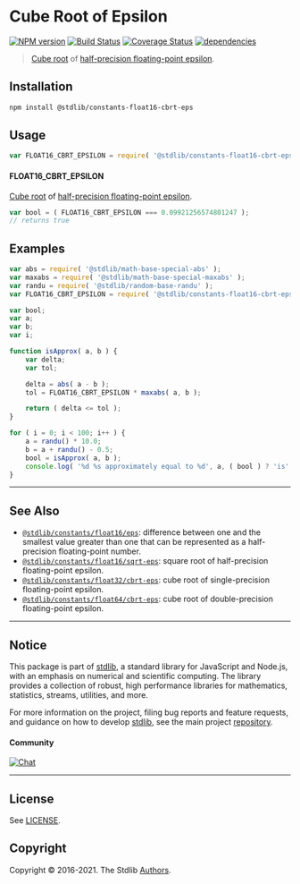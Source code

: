 <!--

@license Apache-2.0

Copyright (c) 2018 The Stdlib Authors.

Licensed under the Apache License, Version 2.0 (the "License");
you may not use this file except in compliance with the License.
You may obtain a copy of the License at

   http://www.apache.org/licenses/LICENSE-2.0

Unless required by applicable law or agreed to in writing, software
distributed under the License is distributed on an "AS IS" BASIS,
WITHOUT WARRANTIES OR CONDITIONS OF ANY KIND, either express or implied.
See the License for the specific language governing permissions and
limitations under the License.

-->

# Cube Root of Epsilon

[![NPM version][npm-image]][npm-url] [![Build Status][test-image]][test-url] [![Coverage Status][coverage-image]][coverage-url] [![dependencies][dependencies-image]][dependencies-url]

> [Cube root][@stdlib/math/base/special/cbrt] of [half-precision floating-point epsilon][@stdlib/constants/float16/eps].

<section class="installation">

## Installation

```bash
npm install @stdlib/constants-float16-cbrt-eps
```

</section>

<section class="usage">

## Usage

```javascript
var FLOAT16_CBRT_EPSILON = require( '@stdlib/constants-float16-cbrt-eps' );
```

#### FLOAT16_CBRT_EPSILON

[Cube root][@stdlib/math/base/special/cbrt] of [half-precision floating-point epsilon][@stdlib/constants/float16/eps].

```javascript
var bool = ( FLOAT16_CBRT_EPSILON === 0.09921256574801247 );
// returns true
```

</section>

<!-- /.usage -->

<section class="examples">

## Examples

<!-- eslint no-undef: "error" -->

```javascript
var abs = require( '@stdlib/math-base-special-abs' );
var maxabs = require( '@stdlib/math-base-special-maxabs' );
var randu = require( '@stdlib/random-base-randu' );
var FLOAT16_CBRT_EPSILON = require( '@stdlib/constants-float16-cbrt-eps' );

var bool;
var a;
var b;
var i;

function isApprox( a, b ) {
    var delta;
    var tol;

    delta = abs( a - b );
    tol = FLOAT16_CBRT_EPSILON * maxabs( a, b );

    return ( delta <= tol );
}

for ( i = 0; i < 100; i++ ) {
    a = randu() * 10.0;
    b = a + randu() - 0.5;
    bool = isApprox( a, b );
    console.log( '%d %s approximately equal to %d', a, ( bool ) ? 'is' : 'is not', b );
}
```

</section>

<!-- /.examples -->

<!-- Section for related `stdlib` packages. Do not manually edit this section, as it is automatically populated. -->

<section class="related">

* * *

## See Also

-   [`@stdlib/constants/float16/eps`][@stdlib/constants/float16/eps]: difference between one and the smallest value greater than one that can be represented as a half-precision floating-point number.
-   [`@stdlib/constants/float16/sqrt-eps`][@stdlib/constants/float16/sqrt-eps]: square root of half-precision floating-point epsilon.
-   [`@stdlib/constants/float32/cbrt-eps`][@stdlib/constants/float32/cbrt-eps]: cube root of single-precision floating-point epsilon.
-   [`@stdlib/constants/float64/cbrt-eps`][@stdlib/constants/float64/cbrt-eps]: cube root of double-precision floating-point epsilon.

</section>

<!-- /.related -->

<!-- Section for all links. Make sure to keep an empty line after the `section` element and another before the `/section` close. -->


<section class="main-repo" >

* * *

## Notice

This package is part of [stdlib][stdlib], a standard library for JavaScript and Node.js, with an emphasis on numerical and scientific computing. The library provides a collection of robust, high performance libraries for mathematics, statistics, streams, utilities, and more.

For more information on the project, filing bug reports and feature requests, and guidance on how to develop [stdlib][stdlib], see the main project [repository][stdlib].

#### Community

[![Chat][chat-image]][chat-url]

---

## License

See [LICENSE][stdlib-license].


## Copyright

Copyright &copy; 2016-2021. The Stdlib [Authors][stdlib-authors].

</section>

<!-- /.stdlib -->

<!-- Section for all links. Make sure to keep an empty line after the `section` element and another before the `/section` close. -->

<section class="links">

[npm-image]: http://img.shields.io/npm/v/@stdlib/constants-float16-cbrt-eps.svg
[npm-url]: https://npmjs.org/package/@stdlib/constants-float16-cbrt-eps

[test-image]: https://github.com/stdlib-js/constants-float16-cbrt-eps/actions/workflows/test.yml/badge.svg
[test-url]: https://github.com/stdlib-js/constants-float16-cbrt-eps/actions/workflows/test.yml

[coverage-image]: https://img.shields.io/codecov/c/github/stdlib-js/constants-float16-cbrt-eps/main.svg
[coverage-url]: https://codecov.io/github/stdlib-js/constants-float16-cbrt-eps?branch=main

[dependencies-image]: https://img.shields.io/david/stdlib-js/constants-float16-cbrt-eps.svg
[dependencies-url]: https://david-dm.org/stdlib-js/constants-float16-cbrt-eps/main

[chat-image]: https://img.shields.io/gitter/room/stdlib-js/stdlib.svg
[chat-url]: https://gitter.im/stdlib-js/stdlib/

[stdlib]: https://github.com/stdlib-js/stdlib

[stdlib-authors]: https://github.com/stdlib-js/stdlib/graphs/contributors

[stdlib-license]: https://raw.githubusercontent.com/stdlib-js/constants-float16-cbrt-eps/main/LICENSE

[@stdlib/math/base/special/cbrt]: https://github.com/stdlib-js/math-base-special-cbrt

<!-- <related-links> -->

[@stdlib/constants/float16/eps]: https://github.com/stdlib-js/constants-float16-eps

[@stdlib/constants/float16/sqrt-eps]: https://github.com/stdlib-js/constants-float16-sqrt-eps

[@stdlib/constants/float32/cbrt-eps]: https://github.com/stdlib-js/constants-float32-cbrt-eps

[@stdlib/constants/float64/cbrt-eps]: https://github.com/stdlib-js/constants-float64-cbrt-eps

<!-- </related-links> -->

</section>

<!-- /.links -->

